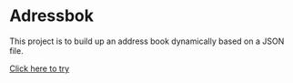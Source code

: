# Adressbok

This project is to build up an address book dynamically based on a JSON file.

[Click here to try](https://vogelsara.github.io/Adressbok/)
